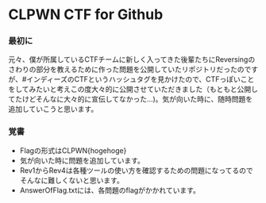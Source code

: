 CLPWN CTF for Github
====================
### 最初に
元々、僕が所属しているCTFチームに新しく入ってきた後輩たちにReversingのさわりの部分を教えるために作った問題を公開していたリポジトリだったのですが、#インディーズのCTFというハッシュタグを見かけたので、CTFっぽいことをしてみたいと考えこの度大々的に公開させていただきました（もともと公開してたけどそんなに大々的に宣伝してなかった...)。気が向いた時に、随時問題を追加していこうと思います。
### 覚書
- Flagの形式はCLPWN{hogehoge}
- 気が向いた時に問題を追加しています。
- Rev1からRev4は各種ツールの使い方を確認するための問題になってるのでそんなに難しくないと思います。
- AnswerOfFlag.txtには、各問題のflagがかかれています。
